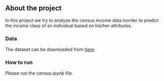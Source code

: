 ## About the project
In this project we try to analyze the census income data inorder to predict the income class of an individual based on his/her attributes.

### Data
The dataset can be downloaded from [here](https://archive.ics.uci.edu/ml/datasets/census+income).

### How to run
Please run the census.ipynb file.

